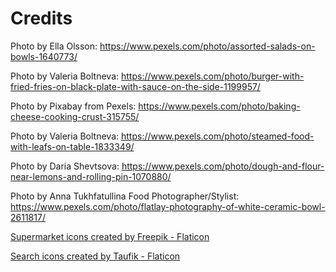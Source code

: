 # Credits

Photo by Ella Olsson: https://www.pexels.com/photo/assorted-salads-on-bowls-1640773/

Photo by Valeria Boltneva: https://www.pexels.com/photo/burger-with-fried-fries-on-black-plate-with-sauce-on-the-side-1199957/

Photo by Pixabay from Pexels: https://www.pexels.com/photo/baking-cheese-cooking-crust-315755/

Photo by Valeria Boltneva: https://www.pexels.com/photo/steamed-food-with-leafs-on-table-1833349/

Photo by Daria Shevtsova: https://www.pexels.com/photo/dough-and-flour-near-lemons-and-rolling-pin-1070880/

Photo by Anna Tukhfatullina Food Photographer/Stylist: https://www.pexels.com/photo/flatlay-photography-of-white-ceramic-bowl-2611817/

<a href="https://www.flaticon.com/free-icons/supermarket" title="supermarket icons">Supermarket icons created by Freepik - Flaticon</a>

<a href="https://www.flaticon.com/free-icons/search" title="search icons">Search icons created by Taufik - Flaticon</a>